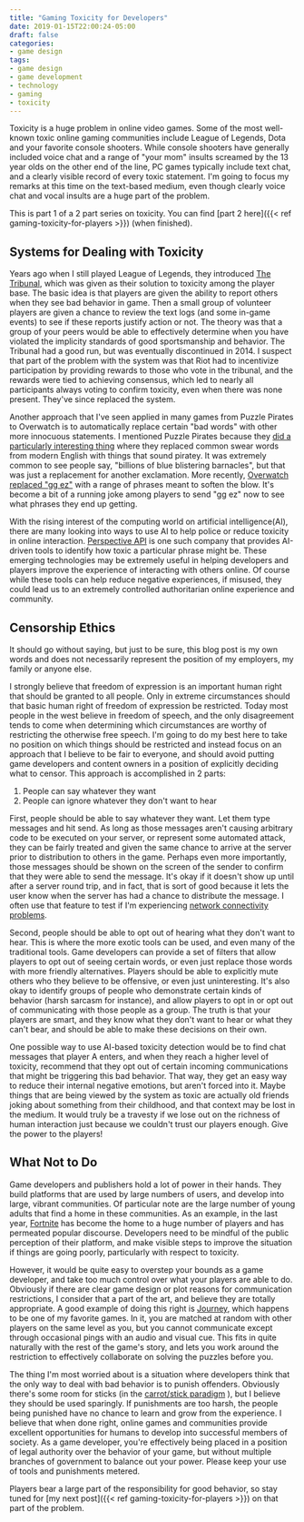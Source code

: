 ```yaml
---
title: "Gaming Toxicity for Developers"
date: 2019-01-15T22:00:24-05:00
draft: false
categories: 
- game design
tags:
- game design
- game development
- technology
- gaming
- toxicity
---
```


Toxicity is a huge problem in online video games. Some of the most well-known toxic online gaming communities include League of Legends, Dota and your favorite console shooters. While console shooters have generally included voice chat and a range of "your mom" insults screamed by the 13 year olds on the other end of the line, PC games typically include text chat, and a clearly visible record of every toxic statement. I'm going to focus my remarks at this time on the text-based medium, even though clearly voice chat and vocal insults are a huge part of the problem.

This is part 1 of a 2 part series on toxicity. You can find [part 2 here]({{< ref gaming-toxicity-for-players >}}) (when finished).

## Systems for Dealing with Toxicity
Years ago when I still played League of Legends, they introduced [The Tribunal](http://leagueoflegends.wikia.com/wiki/The_Tribunal), which was given as their solution to toxicity among the player base. The basic idea is that players are given the ability to report others when they see bad behavior in game. Then a small group of volunteer players are given a chance to review the text logs (and some in-game events) to see if these reports justify action or not. The theory was that a group of your peers would be able to effectively determine when you have violated the implicity standards of good sportsmanship and behavior. The Tribunal had a good run, but was eventually discontinued in 2014. I suspect that part of the problem with the system was that Riot had to incentivize participation by providing rewards to those who vote in the tribunal, and the rewards were tied to achieving consensus, which led to nearly all participants always voting to confirm toxicity, even when there was none present. They've since replaced the system.

Another approach that I've seen applied in many games from Puzzle Pirates to Overwatch is to automatically replace certain "bad words" with other more innocuous statements. I mentioned Puzzle Pirates because they [did a particularly interesting thing](https://yppedia.puzzlepirates.com/List_of_known_filtered_words) where they replaced common swear words from modern English with things that sound piratey. It was extremely common to see people say, "billions of blue blistering barnacles", but that was just a replacement for another exclamation. More recently, [Overwatch replaced "gg ez"](https://overwatch.fandom.com/wiki/Text_Chat) with a range of phrases meant to soften the blow. It's become a bit of a running joke among players to send "gg ez" now to see what phrases they end up getting.

With the rising interest of the computing world on artificial intelligence(AI), there are many looking into ways to use AI to help police or reduce toxicity in online interaction. [Perspective API](https://www.perspectiveapi.com/) is one such company that provides AI-driven tools to identify how toxic a particular phrase might be. These emerging technologies may be extremely useful in helping developers and players improve the experience of interacting with others online. Of course while these tools can help reduce negative experiences, if misused, they could lead us to an extremely controlled authoritarian online experience and community.

## Censorship Ethics
It should go without saying, but just to be sure, this blog post is my own words and does not necessarily represent the position of my employers, my family or anyone else. 

I strongly believe that freedom of expression is an important human right that should be granted to all people. Only in extreme circumstances should that basic human right of freedom of expression be restricted. Today most people in the west believe in freedom of speech, and the only disagreement tends to come when determining which circumstances are worthy of restricting the otherwise free speech. I'm going to do my best here to take no position on which things should be restricted and instead focus on an approach that I believe to be fair to everyone, and should avoid putting game developers and content owners in a position of explicitly deciding what to censor. This approach is accomplished in 2 parts:

1. People can say whatever they want
2. People can ignore whatever they don't want to hear

First, people should be able to say whatever they want. Let them type messages and hit send. As long as those messages aren't causing arbitrary code to be executed on your server, or represent some automated attack, they can be fairly treated and given the same chance to arrive at the server prior to distribution to others in the game. Perhaps even more importantly, those messages should be shown on the screen of the sender to confirm that they were able to send the message. It's okay if it doesn't show up until after a server round trip, and in fact, that is sort of good because it lets the user know when the server has had a chance to distribute the message. I often use that feature to test if I'm experiencing [network connectivity problems](https://www.youtube.com/watch?v=LinpRhB4aWU&t=21).

Second, people should be able to opt out of hearing what they don't want to hear. This is where the more exotic tools can be used, and even many of the traditional tools. Game developers can provide a set of filters that allow players to opt out of seeing certain words, or even just replace those words with more friendly alternatives. Players should be able to explicitly mute others who they believe to be offensive, or even just uninteresting. It's also okay to identify groups of people who demonstrate certain kinds of behavior (harsh sarcasm for instance), and allow players to opt in or opt out of communicating with those people as a group. The truth is that your players are smart, and they know what they don't want to hear or what they can't bear, and should be able to make these decisions on their own.

One possible way to use AI-based toxicity detection would be to find chat messages that player A enters, and when they reach a higher level of toxicity, recommend that they opt out of certain incoming communications that might be triggering this bad behavior. That way, they get an easy way to reduce their internal negative emotions, but aren't forced into it. Maybe things that are being viewed by the system as toxic are actually old friends joking about something from their childhood, and that context may be lost in the medium. It would truly be a travesty if we lose out on the richness of human interaction just because we couldn't trust our players enough. Give the power to the players!

## What **Not** to Do
Game developers and publishers hold a lot of power in their hands. They build platforms that are used by large numbers of users, and develop into large, vibrant communities. Of particular note are the large number of young adults that find a home in these communities. As an example, in the last year, [Fortnite](https://fortnite.com) has become the home to a huge number of players and has permeated popular discourse. Developers need to be mindful of the public perception of their platform, and make visible steps to improve the situation if things are going poorly, particularly with respect to toxicity.

However, it would be quite easy to overstep your bounds as a game developer, and take too much control over what your players are able to do. Obviously if there are clear game design or plot reasons for communication restrictions, I consider that a part of the art, and believe they are totally appropriate. A good example of doing this right is [Journey](https://en.wikipedia.org/wiki/Journey_(2012_video_game)), which happens to be one of my favorite games. In it, you are matched at random with other players on the same level as you, but you cannot communicate except through occasional pings with an audio and visual cue. This fits in quite naturally with the rest of the game's story, and lets you work around the restriction to effectively collaborate on solving the puzzles before you.

The thing I'm most worried about is a situation where developers think that the only way to deal with bad behavior is to punish offenders. Obviously there's some room for sticks (in the [carrot/stick paradigm](https://en.wikipedia.org/wiki/Carrot_and_stick) ), but I believe they should be used sparingly. If punishments are too harsh, the people being punished have no chance to learn and grow from the experience. I believe that when done right, online games and communities provide excellent opportunities for humans to develop into successful members of society. As a game developer, you're effectively being placed in a position of legal authority over the behavior of your game, but without multiple branches of government to balance out your power. Please keep your use of tools and punishments metered.

Players bear a large part of the responsibility for good behavior, so stay tuned for [my next post]({{< ref gaming-toxicity-for-players >}}) on that part of the problem.

